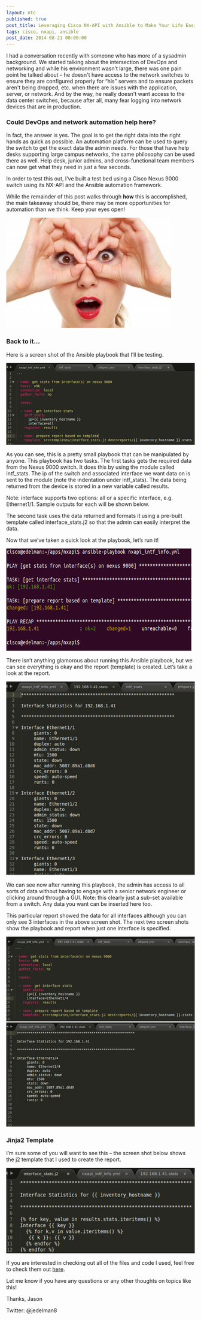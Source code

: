 ```yaml
---
layout: ntc
published: true
post_title: Leveraging Cisco NX-API with Ansible to Make Your Life Easier 
tags: cisco, nxapi, ansible
post_date: 2014-08-21 00:00:00 
---
```


I had a conversation recently with someone who has more of a sysadmin background.  We started talking about the intersection of DevOps and networking and while his environment wasn’t large, there was one pain point he talked about – he doesn't have access to the network switches to ensure they are configured properly for “his” servers and to ensure packets aren't being dropped, etc. when there are issues with the application, server, or network.  And by the way, he really doesn't want access to the data center switches, because after all, many fear logging into network devices that are in production.  

<!--more-->

### Could DevOps and network automation help here?

In fact, the answer is yes.  The goal is to get the right data into the right hands as quick as possible.  An automation platform can be used to query the switch to get the exact data the admin needs.  For those that have help desks supporting large campus networks, the same philosophy can be used there as well.   Help desk, junior admins, and cross-functional team members can now get what they need in just a few seconds.

In order to test this out, I’ve built a test bed using a Cisco Nexus 9000 switch using its NX-API and the Ansible automation framework.

While the remainder of this post walks through **how** this is accomplished, the main takeaway should be, there may be more opportunities for automation than we think. Keep your eyes open!

![eyes1](/img/eyes1.jpg)

### Back to it...

Here is a screen shot of the Ansible playbook that I’ll be testing.

![eyes2](/img/eyes2.png)

As you can see, this is a pretty small playbook that can be manipulated by anyone.  This playbook has two tasks.  The first tasks gets the required data from the Nexus 9000 switch.  It does this by using the module called intf_stats.  The ip of the switch and associated interface we want data on is sent to the module (note the indentation under intf_stats). The data being returned from the device is stored in a new variable called results. 

Note: interface supports two options: all or a specific interface, e.g. Ethernet1/1. Sample outputs for each will be shown below.

The second task uses the data returned and formats it using a pre-built template called interface_stats.j2 so that the admin can easily interpret the data.

Now that we’ve taken a quick look at the playbook, let’s run it!

![eyes3](/img/eyes3.png)

There isn’t anything glamorous about running this Ansible playbook, but we can see everything is okay and the report (template) is created.  Let’s take a look at the report.

![eyes4](/img/eyes4.png)

We can see now after running this playbook, the admin has access to all sorts of data without having to engage with a senior network engineer or clicking around through a GUI. Note: this clearly just a sub-set available from a switch.  Any data you want can be inserted here too.

This particular report showed the data for all interfaces although you can only see 3 interfaces in the above screen shot.  The next two screen shots show the playbook and report when just one interface is specified.

![eyes5](/img/eyes5.png)
![eyes6](/img/eyes6.png)

### Jinja2 Template

I’m sure some of you will want to see this – the screen shot below shows the j2 template that I used to create the report. 

![eyes7](/img/eyes7.png)

If you are interested in checking out all of the files and code I used, feel free to check them out [here](https://github.com/jedelman8/nxapi-intf-ansible).

Let me know if you have any questions or any other thoughts on topics like this!

Thanks,
Jason

Twitter: @jedelman8

